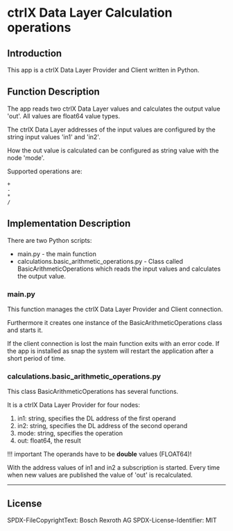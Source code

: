 # ctrlX Data Layer Calculation operations

## Introduction

This app is a ctrlX Data Layer Provider and Client written in Python.

## Function Description

The app reads two ctrlX Data Layer values and calculates the output value 'out'. All values are float64 value types.

The ctrlX Data Layer addresses of the input values are configured by the string input values 'in1' and 'in2'.

How the out value is calculated can be configured as string value with the node 'mode'.

 Supported operations are:

```text
+
-
*
/
```

## Implementation Description

There are two Python scripts:

+ main.py - the main function
+ calculations.basic_arithmetic_operations.py - Class called BasicArithmeticOperations which reads the input values and calculates the output value.

### main.py

This function manages the ctrlX Data Layer Provider and Client connection.

Furthermore it creates one instance of the BasicArithmeticOperations class and starts it.

If the client connection is lost the main function exits with an error code. If the app is installed as snap the system will restart the application after a short period of time.

### calculations.basic_arithmetic_operations.py

This class BasicArithmeticOperations has several functions.

It is a ctrlX Data Layer Provider for four nodes:

1. in1: string, specifies the DL address of the first operand
2. in2: string, specifies the DL address of the second operand
3. mode: string, specifies the operation
4. out: float64, the result

!!! important
    The operands have to be __double__ values (FLOAT64)!

With the address values of in1 and in2 a subscription is started. Every time when new values are published the value of 'out' is recalculated.

___

## License

SPDX-FileCopyrightText: Bosch Rexroth AG
SPDX-License-Identifier: MIT
